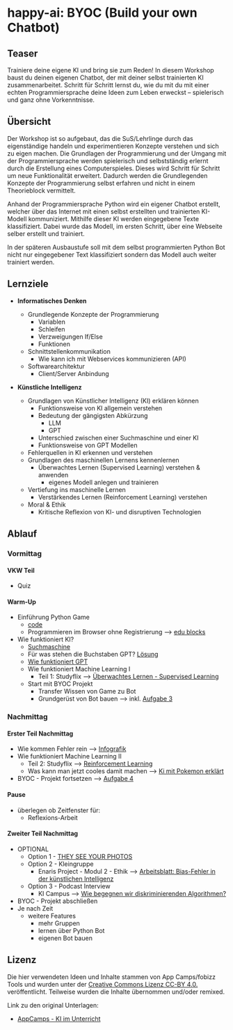 # happy-ai: BYOC (Build your own Chatbot)


## Teaser
Trainiere deine eigene KI und bring sie zum Reden!
In diesem Workshop baust du deinen eigenen Chatbot, der mit deiner selbst trainierten KI zusammenarbeitet. Schritt für Schritt lernst du, wie du mit du mit einer echten Programmiersprache deine Ideen zum Leben erweckst – spielerisch und ganz ohne Vorkenntnisse.


## Übersicht
Der Workshop ist so aufgebaut, das die SuS/Lehrlinge durch das eigenständige handeln und experimentieren Konzepte verstehen und sich zu eigen machen. 
Die Grundlagen der Programmierung und der Umgang mit der Programmiersprache werden spielerisch und selbstständig erlernt durch die Erstellung eines Computerspieles. Dieses wird Schritt für Schritt um neue Funktionalität erweitert. Dadurch werden die Grundlegenden Konzepte der Programmierung selbst erfahren und nicht in einem Theorieblock vermittelt.

Anhand der Programmiersprache Python wird ein eigener Chatbot erstellt, welcher über das Internet mit einen selbst erstellten und trainierten KI-Modell kommuniziert. Mithilfe dieser KI werden eingegebene Texte klassifiziert. Dabei wurde das Modell, im ersten Schritt, über eine Webseite selber erstellt und trainiert.

In der späteren Ausbaustufe soll mit dem selbst programmierten Python Bot nicht nur eingegebener Text klassifiziert sondern das Modell auch weiter trainiert werden. 

## Lernziele
- **Informatisches Denken**
  - Grundlegende Konzepte der Programmierung
    - Variablen
    - Schleifen
    - Verzweigungen If/Else
    - Funktionen
  - Schnittstellenkommunikation 
    - Wie kann ich mit Webservices kommunizieren (API)
  - Softwarearchitektur 
    - Client/Server Anbindung 

- **Künstliche Intelligenz**
  - Grundlagen von Künstlicher Intelligenz (KI) erklären können
    - Funktionsweise von KI allgemein verstehen
    - Bedeutung der gängigsten Abkürzung 
      - LLM 
      - GPT
    - Unterschied zwischen einer Suchmaschine und einer KI
    - Funktionsweise von GPT Modellen
  - Fehlerquellen in KI erkennen und verstehen
  - Grundlagen des maschinellen Lernens kennenlernen
    - Überwachtes Lernen (Supervised Learning) verstehen & anwenden
      - eigenes Modell anlegen und trainieren
  - Vertiefung ins maschinelle Lernen
    - Verstärkendes Lernen (Reinforcement Learning) verstehen
  - Moral & Ethik
    - Kritische Reflexion von KI- und disruptiven Technologien
  
## Ablauf

### Vormittag

#### VKW Teil

- Quiz

#### Warm-Up

- Einführung Python Game 
  - [code](https://github.com/muenm/happy-ai/blob/main/examples/game.py)
  - Programmieren im Browser ohne Registrierung --> [edu blocks](https://edublocks.org/)
- Wie funktioniert KI?
  - [Suchmaschine](https://www.soekia.ch/search.html)
  - Für was stehen die Buchstaben GPT? [Lösung](https://github.com/muenm/happy-ai/blob/main/orga/solutions.md)
  - [Wie funktioniert GPT](https://www.soekia.ch/gpt.html)
  - Wie funktioniert Machine Learning I
    - Teil 1: Studyflix --> [Überwachtes Lernen - Supervised Learning](https://studyflix.de/informatik-schueler/ueberwachtes-lernen-8445?topic_id=783)
  - Start mit BYOC Projekt
    - Transfer Wissen von Game zu Bot
    - Grundgerüst von Bot bauen --> inkl. [Aufgabe 3](https://github.com/muenm/happy-ai/blob/main/tasks/task03.md)

### Nachmittag

#### Erster Teil Nachmittag

- Wie kommen Fehler rein --> [Infografik](https://github.com/muenm/happy-ai/blob/main/orga/fehler-ai.md)
- Wie funktioniert Machine Learning II
  - Teil 2: Studyflix --> [Reinforcement Learning](https://studyflix.de/informatik-schueler/reinforcement-learning-8509?topic_id=783)
  - Was kann man jetzt cooles damit machen --> [Ki mit Pokemon erklärt](https://www.youtube.com/watch?v=DcYLT37ImBY)
- BYOC - Projekt fortsetzen --> [Aufgabe 4](https://github.com/muenm/happy-ai/blob/main/tasks/task04.md)

#### Pause
- überlegen ob Zeitfenster für: 
  - Reflexions-Arbeit
  
#### Zweiter Teil Nachmittag
- OPTIONAL
  - Option 1 - [THEY SEE YOUR PHOTOS](https://theyseeyourphotos.com/)
  - Option 2 - Kleingruppe
    - Enaris Project - Modul 2 - Ethik --> [Arbeitsblatt: Bias-Fehler in der künstlichen Intelligenz](https://enaris.org/material/de/Ethics/Exercises/Ethics%20-%20Worksheet%20Bias%20Error.pdf)
  - Option 3 - Podcast Interview
    - KI Campus --> [Wie begegnen wir diskriminierenden Algorithmen?](https://ki-campus.org/audio/interview-algorithmische-diskriminierung)
- BYOC - Projekt abschließen
- Je nach Zeit
  - weitere Features 
    - mehr Gruppen
    - lernen über Python Bot
    - eigenen Bot bauen

## Lizenz
Die hier verwendeten Ideen und Inhalte stammen von App Camps/fobizz Tools und wurden unter der [Creative Commons Lizenz CC-BY 4.0.](https://creativecommons.org/licenses/by/4.0/) veröffentlicht. Teilweise wurden die Inhalte übernommen und/oder remixed.

Link zu den original Unterlagen: 
- [AppCamps - KI im Unterricht](https://appcamps.de/unterrichtsmaterial/kuenstliche-intelligenz/)
